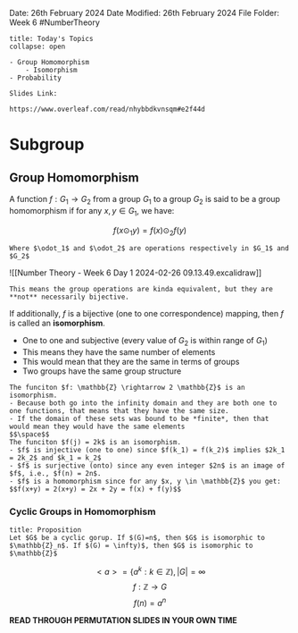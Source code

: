 Date: 26th February 2024
Date Modified: 26th February 2024
File Folder: Week 6
#NumberTheory

```ad-abstract
title: Today's Topics
collapse: open

- Group Homomorphism
	- Isomorphism
- Probability

```

```ad-important
Slides Link:

https://www.overleaf.com/read/nhybbdkvnsqm#e2f44d
```

# Subgroup

## Group Homomorphism

A function $f: G_1 \to G_2$ from a group $G_1$ to a group $G_2$ is said to be a group homomorphism if for any $x, y \in G_1$, we have:

$$f(x \odot_1 y) = f(x) \odot_2 f(y)$$
```ad-note
Where $\odot_1$ and $\odot_2$ are operations respectively in $G_1$ and $G_2$
```

![[Number Theory - Week 6 Day 1 2024-02-26 09.13.49.excalidraw]]

```ad-summary
This means the group operations are kinda equivalent, but they are **not** necessarily bijective.
```

If additionally, $f$ is a bijective (one to one correspondence) mapping, then $f$ is called an **isomorphism**.
- One to one and subjective (every value of $G_2$ is within range of $G_1$)
- This means they have the same number of elements
- This would mean that they are the same in terms of groups
- Two groups have the same group structure

```ad-example
The funciton $f: \mathbb{Z} \rightarrow 2 \mathbb{Z}$ is an isomorphism.
- Because both go into the infinity domain and they are both one to one functions, that means that they have the same size.
- If the domain of these sets was bound to be *finite*, then that would mean they would have the same elements
$$\space$$
The funciton $f(j) = 2k$ is an isomorphism.
- $f$ is injective (one to one) since $f(k_1) = f(k_2)$ implies $2k_1 = 2k_2$ and $k_1 = k_2$
- $f$ is surjective (onto) since any even integer $2n$ is an image of $f$, i.e., $f(n) = 2n$.
- $f$ is a homomorphism since for any $x, y \in \mathbb{Z}$ you get:
$$f(x+y) = 2(x+y) = 2x + 2y = f(x) + f(y)$$
```

### Cyclic Groups in Homomorphism

```ad-summary
title: Proposition
Let $G$ be a cyclic gorup. If $(G)=n$, then $G$ is isomorphic to $\mathbb{Z}_n$. If $(G) = \infty)$, then $G$ is isomorphic to $\mathbb{Z}$
```

$$<a> = \{a^k: k \in \mathbb{Z}), |G| = \infty$$
$$f : \mathbb{Z} \to G$$
$$f(n) = a^n$$



**READ THROUGH PERMUTATION SLIDES IN YOUR OWN TIME**




